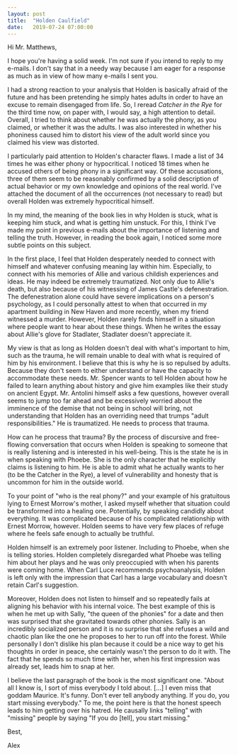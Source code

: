 ```yaml
---
layout: post
title:  "Holden Caulfield"
date:   2019-07-24 07:00:00
---
```


Hi Mr. Matthews,

I hope you're having a solid week. I'm not sure if you intend to reply to my e-mails. I don't say that in a needy way because I am eager for a response as much as in view of how many e-mails I sent you.

I had a strong reaction to your analysis that Holden is basically afraid of the future and has been pretending he simply hates adults in order to have an excuse to remain disengaged from life. So, I reread *Catcher in the Rye* for the third time now, on paper with, I would say, a high attention to detail. Overall, I tried to think about whether he was actually the phony, as you claimed, or whether it was the adults. I was also interested in whether his phoniness caused him to distort his view of the adult world since you claimed his view was distorted. 

I particularly paid attention to Holden's character flaws. I made a list of 34 times he was either phony or hypocritical. I noticed 18 times when he accused others of being phony in a significant way. Of these accusations, three of them seem to be reasonably confirmed by a solid description of actual behavior or my own knowledge and opinions of the real world. I've attached the document of all the occurrences (not necessary to read) but overall Holden was extremely hypocritical himself.

In my mind, the meaning of the book lies in why Holden is stuck, what is keeping him stuck, and what is getting him unstuck. For this, I think I've made my point in previous e-mails about the importance of listening and telling the truth. However, in reading the book again, I noticed some more subtle points on this subject.

In the first place, I feel that Holden desperately needed to connect with himself and whatever confusing meaning lay within him. Especially, to connect with his memories of Allie and various childish experiences and ideas. He may indeed be extremely traumatized. Not only due to Allie's death, but also because of his witnessing of James Castle's defenestration. The defenestration alone could have severe implications on a person's psychology, as I could personally attest to when that occurred in my apartment building in New Haven and more recently, when my friend witnessed a murder. However, Holden rarely finds himself in a situation where people want to hear about these things. When he writes the essay about Allie's glove for Stadlater, Stadlater doesn't appreciate it. 

My view is that as long as Holden doesn't deal with what's important to him, such as the trauma, he will remain unable to deal with what is required of him by his environment. I believe that this is why he is so repulsed by adults. Because they don't seem to either understand or have the capacity to accommodate these needs. Mr. Spencer wants to tell Holden about how he failed to learn anything about history and give him examples like their study on ancient Egypt. Mr. Antolini himself asks a few questions, however overall seems to jump too far ahead and be excessively worried about the imminence of the demise that not being in school will bring, not understanding that Holden has an overriding need that trumps "adult responsibilities." He is traumatized. He needs to process that trauma. 

How can he process that trauma? By the process of discursive and free-flowing conversation that occurs when Holden is speaking to someone that is really listening and is interested in his well-being. This is the state he is in when speaking with Phoebe. She is the only character that he explicitly claims is listening to him. He is able to admit what he actually wants to her (to be the Catcher in the Rye), a level of vulnerability and honesty that is uncommon for him in the outside world.

To your point of "who is the real phony?" and your example of his gratuitous lying to Ernest Morrow's mother, I asked myself whether that situation could be transformed into a healing one. Potentially, by speaking candidly about everything. It was complicated because of his complicated relationship with Ernest Morrow, however. Holden seems to have very few places of refuge where he feels safe enough to actually be truthful.

Holden himself is an extremely poor listener. Including to Phoebe, when she is telling stories. Holden completely disregarded what Phoebe was telling him about her plays and he was only preoccupied with when his parents were coming home. When Carl Luce recommends psychoanalysis, Holden is left only with the impression that Carl has a large vocabulary and doesn't retain Carl's suggestion.

Moreover, Holden does not listen to himself and so repeatedly fails at aligning his behavior with his internal voice. The best example of this is when he met up with Sally, "the queen of the phonies" for a date and then was surprised that she gravitated towards other phonies. Sally is an incredibly socialized person and it is no surprise that she refuses a wild and chaotic plan like the one he proposes to her to run off into the forest. While personally I don't dislike his plan because it could be a nice way to get his thoughts in order in peace, she certainly wasn't the person to do it with. The fact that he spends so much time with her, when his first impression was already set, leads him to snap at her.

I believe the last paragraph of the book is the most significant one. "About all I know is, I sort of miss everybody I told about. [...] I even miss that goddam Maurice. It's funny. Don't ever tell anybody anything. If you do, you start missing everybody." To me, the point here is that the honest speech leads to him getting over his hatred. He causally links "telling" with "missing" people by saying "If you do [tell], you start missing."

Best,

Alex

